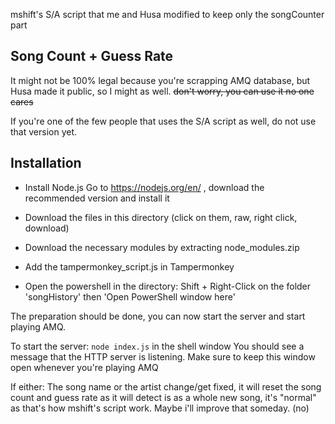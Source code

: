 mshift's S/A script that me and Husa modified to keep only the songCounter part

## Song Count + Guess Rate
It might not be 100% legal because you're scrapping AMQ database, but Husa made it public, so I might as well. ~~don't worry, you can use it no one cares~~

If you're one of the few people that uses the S/A script as well, do not use that version yet.

## Installation

- Install Node.js
Go to https://nodejs.org/en/ , download the recommended version and install it

- Download the files in this directory (click on them, raw, right click, download)

- Download the necessary modules by extracting node_modules.zip

- Add the tampermonkey_script.js in Tampermonkey

- Open the powershell in the directory: Shift + Right-Click on the folder 'songHistory' then 'Open PowerShell window here'

 
The preparation should be done, you can now start the server and start playing AMQ.

To start the server: `node index.js` in the shell window
You should see a message that the HTTP server is listening. Make sure to keep this window open whenever you're playing AMQ

If either:
The song name or the artist change/get fixed, it will reset the song count and guess rate as it will detect is as a whole new song, it's "normal" as that's how mshift's script work. Maybe i'll improve that someday. (no)

